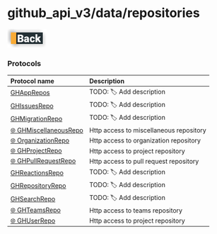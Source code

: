 # github_api_v3/data/repositories

[![Back](../../../../docs/img/button_back.png "Back") ](../README.md)

### Protocols

|Protocol name                                              | Description               |
|:----------------------------------------------------------|:--------------------------|
|[GHAppRepos](./GHAppsRepo.swift)                           | TODO: 🏷 Add description  |
|[GHIssuesRepo](./GHIssuesRepo.swift)                       | TODO: 🏷 Add description  |
|[GHMigrationRepo](./GHMigrationRepo.swift)                 | TODO: 🏷 Add description  |
|[🌐 GHMiscellaneousRepo](./GHMiscellaneousRepo.swift)      | Http access to miscellaneous repository   |
|[🌐 OrganizationRepo](./GHOrganizationRepository.swift)    | Http access to organization repository    |
|[🌐 GHProjectRepo](./GHProjectRepo.swift)                  | Http access to project repository         |
|[🌐 GHPullRequestRepo](./GHPullRequestRepo.swift)          | Http access to pull request repository    |
|[GHReactionsRepo](./GHReactionsRepo.swift)                 | TODO: 🏷 Add description  |
|[GHRepositoryRepo](./GHRepositoryRepository.swift)         | TODO: 🏷 Add description  |
|[GHSearchRepo](./GHSearchRepo.swift)                       | TODO: 🏷 Add description  |
|[🌐 GHTeamsRepo](./GHTeamsRepo.swift)                      | Http access to teams repository           |
|[🌐 GHUserRepo](./GHUserRepo.swift)                        | Http access to project repository         |
